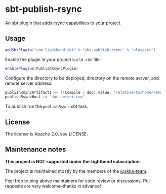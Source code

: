 # sbt-publish-rsync

An [sbt](https://www.scala-sbt.org/) plugin that adds rsync capabilities to your project.

## Usage

```scala
addSbtPlugin("com.lightbend.sbt" % "sbt-publish-rsync" % "<latest>")
```

Enable the plugin in your project `build.sbt` file:

```scala
enablePlugins(PublishRsyncPlugin)
```

Configure the directory to be deployed, directory on the remote server, and remote server address:

```scala
publishRsyncArtifacts += ((Compile / doc).value, "relative/to/home/remote/directory")
publishRsyncHost := "doc.server.com"
```

To publish run the `publishRsync` sbt task.

## License

The license is Apache 2.0, see LICENSE.

## Maintenance notes

**This project is NOT supported under the Lightbend subscription.**

The project is maintained mostly by the members of the [@akka-team](https://github.com/orgs/lightbend/teams/akka-team/members).

Feel free to ping above maintainers for code review or discussions. Pull requests are very welcome–thanks in advance!
